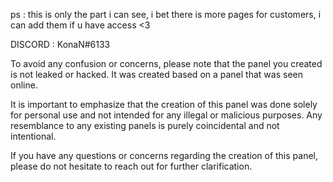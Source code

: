 ps : this is only the part i can see, i bet there is more pages for customers, i can add them if u have access <3

DISCORD : KonaN#6133

To avoid any confusion or concerns, please note that the panel you created is not leaked or hacked. It was created based on a panel that was seen online.

It is important to emphasize that the creation of this panel was done solely for personal use and not intended for any illegal or malicious purposes. Any resemblance to any existing panels is purely coincidental and not intentional.

If you have any questions or concerns regarding the creation of this panel, please do not hesitate to reach out for further clarification.
